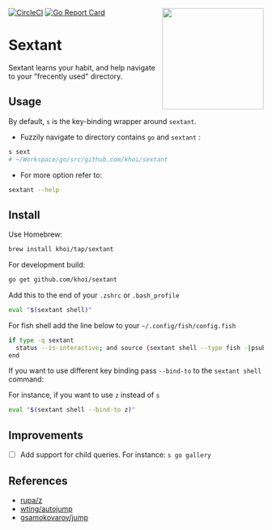 [![CircleCI](https://circleci.com/gh/khoi/sextant.svg?style=shield)](https://circleci.com/gh/khoi/sextant) [![Go Report Card](https://goreportcard.com/badge/github.com/khoi/sextant)](https://goreportcard.com/report/github.com/khoi/sextant)
<img width="200" align="right" src="https://github.com/khoi/sextant/blob/master/logo.svg">
# Sextant 
Sextant learns your habit, and help navigate to your "frecently used" directory.

## Usage
By default, `s` is the key-binding wrapper around `sextant`. 

- Fuzzily navigate to directory contains `go` and `sextant` :

```bash
s sext
# ~/Workspace/go/src/github.com/khoi/sextant
```

- For more option refer to:

```bash
sextant --help
```

## Install

Use Homebrew:

```bash
brew install khoi/tap/sextant
```

For development build:

```bash
go get github.com/khoi/sextant
```

Add this to the end of your `.zshrc` or `.bash_profile` 

```bash
eval "$(sextant shell)"
```

For fish shell add the line below to your `~/.config/fish/config.fish`

```bash
if type -q sextant
  status --is-interactive; and source (sextant shell --type fish -|psub)
end
```

If you want to use different key binding pass `--bind-to` to the `sextant shell` command:

For instance, if you want to use `z` instead of `s`

```bash
eval "$(sextant shell --bind-to z)"
```

## Improvements

- [ ] Add support for child queries. For instance: `s go gallery` 

## References

- [rupa/z](https://github.com/rupa/z)
- [wting/autojump](https://github.com/wting/autojump)
- [gsamokovarov/jump](https://github.com/gsamokovarov/jump)
